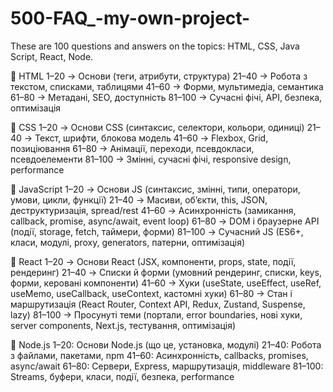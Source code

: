 # 500-FAQ\_-my-own-project-

These are 100 questions and answers on the topics: HTML, CSS, Java Script, React, Node.

📌 HTML
1–20 → Основи (теги, атрибути, структура)
21–40 → Робота з текстом, списками, таблицями
41–60 → Форми, мультимедіа, семантика
61–80 → Метадані, SEO, доступність
81–100 → Сучасні фічі, API, безпека, оптимізація

📌 CSS
1–20 → Основи CSS (синтаксис, селектори, кольори, одиниці)
21–40 → Текст, шрифти, блокова модель
41–60 → Flexbox, Grid, позиціювання
61–80 → Анімації, переходи, псевдокласи, псевдоелементи
81–100 → Змінні, сучасні фічі, responsive design, performance

📌 JavaScript
1–20 → Основи JS (синтаксис, змінні, типи, оператори, умови, цикли, функції)
21–40 → Масиви, об’єкти, this, JSON, деструктуризація, spread/rest
41–60 → Асинхронність (замикання, callback, promise, async/await, event loop)
61–80 → DOM і браузерне API (події, storage, fetch, таймери, форми)
81–100 → Сучасний JS (ES6+, класи, модулі, proxy, generators, патерни, оптимізація)

📌 React
1–20 → Основи React (JSX, компоненти, props, state, події, рендеринг)
21–40 → Списки й форми (умовний рендеринг, списки, keys, форми, керовані компоненти)
41–60 → Хуки (useState, useEffect, useRef, useMemo, useCallback, useContext, кастомні хуки)
61–80 → Стан і маршрутизація (React Router, Context API, Redux, Zustand, Suspense, lazy)
81–100 → Просунуті теми (портали, error boundaries, нові хуки, server components, Next.js, тестування, оптимізація)

📌 Node.js
1–20: Основи Node.js (що це, установка, модулі)
21–40: Робота з файлами, пакетами, npm
41–60: Асинхронність, callbacks, promises, async/await
61–80: Сервери, Express, маршрутизація, middleware
81–100: Streams, буфери, класи, події, безпека, performance
